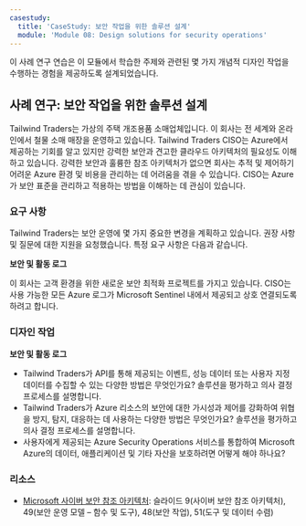 ```yaml
---
casestudy:
  title: 'CaseStudy: 보안 작업을 위한 솔루션 설계'
  module: 'Module 08: Design solutions for security operations'
---
```


이 사례 연구 연습은 이 모듈에서 학습한 주제와 관련된 몇 가지 개념적 디자인 작업을 수행하는 경험을 제공하도록 설계되었습니다.

## 사례 연구: 보안 작업을 위한 솔루션 설계

Tailwind Traders는 가상의 주택 개조용품 소매업체입니다. 이 회사는 전 세계와 온라인에서 철물 소매 매장을 운영하고 있습니다. Tailwind Traders CISO는 Azure에서 제공하는 기회를 알고 있지만 강력한 보안과 견고한 클라우드 아키텍처의 필요성도 이해하고 있습니다. 강력한 보안과 훌륭한 참조 아키텍처가 없으면 회사는 추적 및 제어하기 어려운 Azure 환경 및 비용을 관리하는 데 어려움을 겪을 수 있습니다. CISO는 Azure가 보안 표준을 관리하고 적용하는 방법을 이해하는 데 관심이 있습니다.

### 요구 사항

Tailwind Traders는 보안 운영에 몇 가지 중요한 변경을 계획하고 있습니다.  권장 사항 및 질문에 대한 지원을 요청했습니다. 특정 요구 사항은 다음과 같습니다.

**보안 및 활동 로그** 

이 회사는 고객 환경을 위한 새로운 보안 최적화 프로젝트를 가지고 있습니다. CISO는 사용 가능한 모든 Azure 로그가 Microsoft Sentinel 내에서 제공되고 상호 연결되도록 하려고 합니다.

### 디자인 작업

**보안 및 활동 로그**

* Tailwind Traders가 API를 통해 제공되는 이벤트, 성능 데이터 또는 사용자 지정 데이터를 수집할 수 있는 다양한 방법은 무엇인가요? 솔루션을 평가하고 의사 결정 프로세스를 설명합니다.
* Tailwind Traders가 Azure 리소스의 보안에 대한 가시성과 제어를 강화하여 위협을 방지, 탐지, 대응하는 데 사용하는 다양한 방법은 무엇인가요? 솔루션을 평가하고 의사 결정 프로세스를 설명합니다.
* 사용자에게 제공되는 Azure Security Operations 서비스를 통합하여 Microsoft Azure의 데이터, 애플리케이션 및 기타 자산을 보호하려면 어떻게 해야 하나요?

### 리소스

* [Microsoft 사이버 보안 참조 아키텍처](https://github.com/MicrosoftDocs/security/blob/main/Downloads/microsoft-cybersecurity-reference-architectures.pptx?raw=true): 슬라이드 9(사이버 보안 참조 아키텍처), 49(보안 운영 모델 – 함수 및 도구), 48(보안 작업), 51(도구 및 데이터 수렴)
